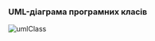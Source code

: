 ### UML-діаграма програмних класів


![umlClass](https://github.com/oleksandrblazhko/ai-211-amitsi/assets/101993484/323b65f9-e422-40d3-939f-5210da228ad4)
